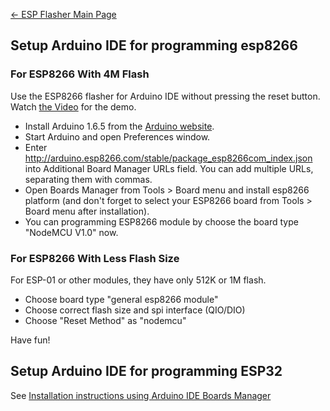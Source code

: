 [← ESP Flasher Main Page](ESP_Flasher.md)

## Setup Arduino IDE for programming esp8266

### For ESP8266 With 4M Flash

Use the ESP8266 flasher for Arduino IDE without pressing the reset
button. Watch [the Video](https://vimeo.com/145965143) for the demo.

- Install Arduino 1.6.5 from the [Arduino
website](http://www.arduino.cc/en/main/software).
- Start Arduino and open Preferences window.
- Enter
<http://arduino.esp8266.com/stable/package_esp8266com_index.json>
into Additional Board Manager URLs field. You can add multiple URLs,
separating them with commas.
- Open Boards Manager from Tools \> Board menu and install esp8266
platform (and don't forget to select your ESP8266 board from Tools
\> Board menu after installation).
- You can programming ESP8266 module by choose the board type "NodeMCU
V1.0" now.

### For ESP8266 With Less Flash Size

For ESP-01 or other modules, they have only 512K or 1M flash.

- Choose board type "general esp8266 module"
- Choose correct flash size and spi interface (QIO/DIO)
- Choose "Reset Method" as "nodemcu"

Have fun\!

## Setup Arduino IDE for programming ESP32

See [Installation instructions using Arduino IDE Boards Manager](https://github.com/espressif/arduino-esp32/blob/master/docs/arduino-ide/boards_manager.md)
